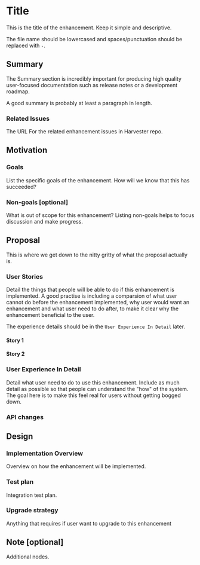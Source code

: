 # Title

This is the title of the enhancement. Keep it simple and descriptive.

The file name should be lowercased and spaces/punctuation should be replaced with `-`.

## Summary

The Summary section is incredibly important for producing high quality user-focused documentation such as release notes or a development roadmap.

A good summary is probably at least a paragraph in length.

### Related Issues

The URL For the related enhancement issues in Harvester repo.

## Motivation

### Goals

List the specific goals of the enhancement. How will we know that this has succeeded?

### Non-goals [optional]

What is out of scope for this enhancement? Listing non-goals helps to focus discussion and make progress.

## Proposal

This is where we get down to the nitty gritty of what the proposal actually is.

### User Stories
Detail the things that people will be able to do if this enhancement is implemented. A good practise is including a comparsion of what user cannot do before the enhancement implemented, why user would want an enhancement and what user need to do after, to make it clear why the enhancement beneficial to the user.

The experience details should be in the `User Experience In Detail` later.

#### Story 1
#### Story 2

### User Experience In Detail

Detail what user need to do to use this enhancement. Include as much detail as possible so that people can understand the "how" of the system. The goal here is to make this feel real for users without getting bogged down.

### API changes

## Design

### Implementation Overview

Overview on how the enhancement will be implemented.

### Test plan

Integration test plan.

### Upgrade strategy

Anything that requires if user want to upgrade to this enhancement

## Note [optional]

Additional nodes.
